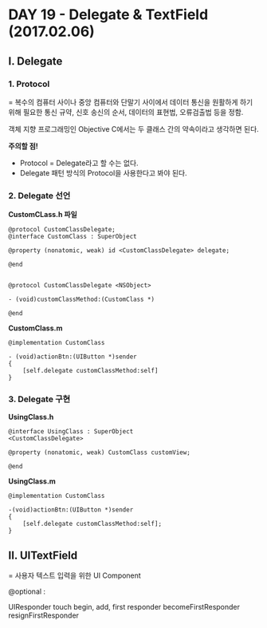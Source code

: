 # DAY 19 - Delegate & TextField (2017.02.06)  

## I. Delegate  

### 1. Protocol  
= 복수의 컴퓨터 사이나 중앙 컴퓨터와 단말기 사이에서 데이터 통신을 원활하게 하기 위해 필요한 통신 규약, 신호 송신의 순서, 데이터의 표현법, 오류검출법 등을 정함.  

객체 지향 프로그래밍인 Objective C에서는 두 클래스 간의 약속이라고 생각하면 된다.  

**주의할 점!**  
- Protocol = Delegate라고 할 수는 없다.  
- Delegate 패턴 방식의 Protocol을 사용한다고 봐야 된다.  

### 2. Delegate 선언  
**CustomCLass.h 파일**  

```objc  
@protocol CustomClassDelegate;
@interface CustomClass : SuperObject

@property (nonatomic, weak) id <CustomClassDelegate> delegate;

@end


@protocol CustomClassDelegate <NSObject>

- (void)customClassMethod:(CustomClass *)

@end
```

**CustomClass.m**

```objc
@implementation CustomClass  

- (void)actionBtn:(UIButton *)sender
{
	[self.delegate customClassMethod:self]
}
```

### 3. Delegate 구현
**UsingClass.h**

```objc
@interface UsingClass : SuperObject
<CustomClassDelegate>

@property (nonatomic, weak) CustomClass customView;

@end
```

**UsingClass.m**

```objc
@implementation CustomClass

-(void)actionBtn:(UIButton *)sender
{
	[self.delegate customClassMethod:self];
}
```

## II. UITextField
= 사용자 텍스트 입력을 위한 UI Component  

@optional : 

UIResponder touch begin, add, 
first responder 
becomeFirstResponder
resignFirstResponder  